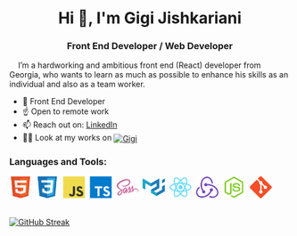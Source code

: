 
<h1 align="center">Hi 👋, I'm Gigi Jishkariani</h1>

<h3 align="center">Front End Developer / Web Developer</h3>

<p align="left">
&nbsp;&nbsp;&nbsp; I’m a hardworking and ambitious front end (React) developer from Georgia, who wants to learn as much as possible to enhance his skills as an individual and also as a team worker.
</p>


- 🚀 Front End Developer
- ☝️ Open to remote work
- 📫 Reach out on: <a href="https://www.linkedin.com/in/jishkariani">LinkedIn</a>
- 👨‍💻 Look at my works on <a href="https://jishkariani.netlify.app"><img align="center" src="https://jishkariani.netlify.app/static/media/small-logo.1b0c866beb365200b9c79fb031ba3539.svg" alt="Gigi" height="35" width="25" /></a>


<h3 align="left">Languages and Tools:</h3>

<div>
  <img src="https://github.com/devicons/devicon/blob/master/icons/html5/html5-original.svg" title="HTML5" alt="HTML" width="40" height="40"/>&nbsp;
  <img src="https://github.com/devicons/devicon/blob/master/icons/css3/css3-original.svg"  title="CSS3" alt="CSS" width="40" height="40"/>&nbsp;
  <img src="https://github.com/devicons/devicon/blob/master/icons/javascript/javascript-original.svg" title="JavaScript" alt="JavaScript" width="40" height="40"/>&nbsp;
  <img src="https://github.com/devicons/devicon/blob/master/icons/typescript/typescript-original.svg" title="TypeScript" alt="TypeScript" width="40" height="40"/>&nbsp;
  <img src="https://raw.githubusercontent.com/devicons/devicon/master/icons/sass/sass-original.svg" alt="sass" width="40" height="40"/>&nbsp;
  <img src="https://github.com/devicons/devicon/blob/master/icons/materialui/materialui-original.svg" title="Material UI" alt="Material UI" width="40" height="40"/>&nbsp;
  <img src="https://github.com/devicons/devicon/blob/master/icons/react/react-original.svg" title="React" alt="React" width="40" height="40"/>&nbsp;
  <img src="https://github.com/devicons/devicon/blob/master/icons/redux/redux-original.svg" title="Redux" alt="Redux " width="40" height="40"/>&nbsp;
  <img src="https://github.com/devicons/devicon/blob/master/icons/nodejs/nodejs-original.svg" title="NodeJS" alt="NodeJS" width="40" height="40"/>&nbsp;
  <img src="https://github.com/devicons/devicon/blob/master/icons/git/git-original.svg" title="Git" **alt="Git" width="40" height="40"/>
</div>

<br>

[![GitHub Streak](http://github-readme-streak-stats.herokuapp.com?user=Jishkarianii&theme=react&mode=weekly)](https://git.io/streak-stats)

